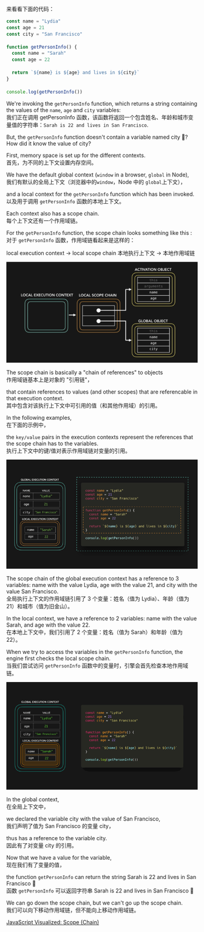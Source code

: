 



来看看下面的代码：

```javascript
const name = "Lydia"
const age = 21
const city = "San Francisco"

function getPersonInfo() {
  const name = "Sarah"
  const age = 22

  return `${name} is ${age} and lives in ${city}`
}

console.log(getPersonInfo())
```
We're invoking the `getPersonInfo` function, which returns a string containing the values of the `name`, `age` and `city` variables:  
我们正在调用 getPersonInfo 函数，该函数将返回一个包含姓名、年龄和城市变量值的字符串：`Sarah is 22 and lives in San Francisco`.

But, the `getPersonInfo` function doesn't contain a variable named city 🤨? How did it know the value of city?

First, memory space is set up for the different contexts.  
首先，为不同的上下文设置内存空间。  

We have the default global context (`window` in a browser, `global` in Node),   
我们有默认的全局上下文（浏览器中的`window`，Node 中的 `global`上下文），

and a local context for the `getPersonInfo` function which has been invoked.   
以及用于调用 `getPersonInfo` 函数的本地上下文。

Each context also has a scope chain.  
每个上下文还有一个作用域链。

For the `getPersonInfo` function, the scope chain looks something like this :   
对于 `getPersonInfo` 函数，作用域链看起来是这样的：

local execution context -> local scope chain
本地执行上下文 -> 本地作用域链

![作用域链](../images/20240623001.png)

The scope chain is basically a "chain of references" to objects  
作用域链基本上是对象的 "引用链"，  

that contain references to values (and other scopes) 
that are referencable in that execution context.   
其中包含对该执行上下文中可引用的值（和其他作用域）的引用。

In the following examples,  
在下面的示例中，

the `key/value` pairs in the execution contexts represent the references that the scope chain has to the variables.  
执行上下文中的键/值对表示作用域链对变量的引用。

![作用域链对变量的引用](../images/20240623002.png)

The scope chain of the global execution context has a reference to 3 variables: name with the value Lydia, age with the value 21, and city with the value San Francisco.   
全局执行上下文的作用域链引用了 3 个变量：姓名（值为 Lydia）、年龄（值为 21）和城市（值为旧金山）。

In the local context, we have a reference to 2 variables: name with the value Sarah, and age with the value 22.  
在本地上下文中，我们引用了 2 个变量：姓名（值为 Sarah）和年龄（值为 22）。

When we try to access the variables in the `getPersonInfo` function, the engine first checks the local scope chain.  
当我们尝试访问 `getPersonInfo` 函数中的变量时，引擎会首先检查本地作用域链。

![本地作用域链](../images/20240623003.gif)

In the global context,  
在全局上下文中，

we declared the variable city with the value of San Francisco,  
我们声明了值为 San Francisco 的变量 city，

thus has a reference to the variable city.  
因此有了对变量 city 的引用。

Now that we have a value for the variable,  
现在我们有了变量的值，

the function `getPersonInfo` can return the string Sarah is 22 and lives in San Francisco 🎉  
函数 `getPersonInfo` 可以返回字符串 Sarah is 22 and lives in San Francisco 🎉


We can go down the scope chain, but we can't go up the scope chain.  
我们可以向下移动作用域链，但不能向上移动作用域链。


[JavaScript Visualized: Scope (Chain)](https://dev.to/lydiahallie/javascript-visualized-scope-chain-13pd)